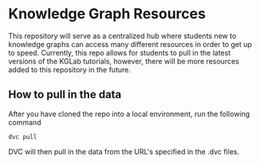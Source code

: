 # Knowledge Graph Resources

This repository will serve as a centralized hub where students new to knowledge graphs can access many different resources in order to get up to speed. Currently, this repo allows for students to pull in the latest versions of the KGLab tutorials, however, there will be more resources added to this repository in the future. 

## How to pull in the data

After you have cloned the repo into a local environment, run the following command

`dvc pull`

DVC will then pull in the data from the URL's specified in the .dvc files.